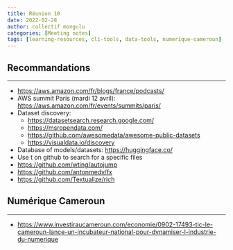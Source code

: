 ```yaml
---
title: Réunion 10
date: 2022-02-28
author: collectif mongulu
categories: [Meeting notes]
tags: [learning-resources, cli-tools, data-tools, numerique-cameroun]
---
```


## Recommandations
---

- <https://aws.amazon.com/fr/blogs/france/podcasts/>
- AWS summit Paris (mardi 12 avril): <https://aws.amazon.com/fr/events/summits/paris/>
- Dataset discovery:
   - <https://datasetsearch.research.google.com/>
   - <https://msropendata.com/>
   - <https://github.com/awesomedata/awesome-public-datasets>
   - <https://visualdata.io/discovery>
- Database of models/datasets: https://huggingface.co/
- Use t on github to search for a specific files
- <https://github.com/wting/autojump>
- <https://github.com/antonmedv/fx>
- <https://github.com/Textualize/rich>

## Numérique Cameroun
---

- <https://www.investiraucameroun.com/economie/0902-17493-tic-le-cameroun-lance-un-incubateur-national-pour-dynamiser-l-industrie-du-numerique>



